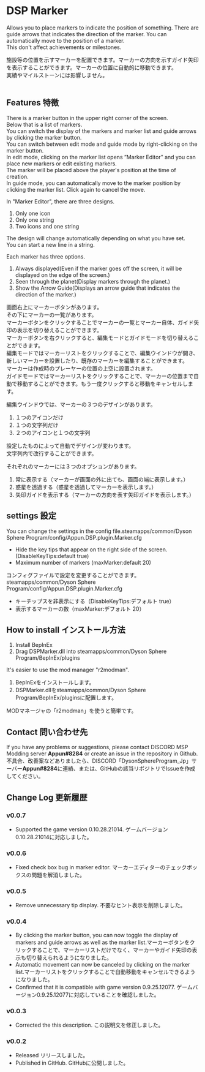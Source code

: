 # DSP Marker
Allows you to place markers to indicate the position of something. There are guide arrows that indicates the direction of the marker. You can automatically move to the position of a marker.<br>
This don't affect achievements or milestones.<br>

施設等の位置を示すマーカーを配置できます。マーカーの方向を示すガイド矢印を表示することができます。マーカーの位置に自動的に移動できます。<br>
実績やマイルストーンには影響しません。<br>
<br>
## Features 特徴
There is a marker button in the upper right corner of the screen.<br>
Below that is a list of markers.<br>
You can switch the display of the markers and marker list and guide arrows by clicking the marker button.<br>
You can switch between edit mode and guide mode by right-clicking on the marker button.<br>
In edit mode, clicking on the marker list opens ”Marker Editor” and you can place new markers or edit existing markers.<br>
The marker will be placed above the player's position at the time of creation.<br>
In guide mode, you can automatically move to the marker position by clicking the marker list. Click again to cancel the move.<br>

In "Marker Editor", there are three designs.
1. Only one icon
2. Only one string
3. Two icons and one string

The design will change automatically depending on what you have set.<br>
You can start a new line in a string.

Each marker has three options.
1. Always displayed(Even if the marker goes off the screen, it will be displayed on the edge of the screen.)
2. Seen through the planet(Display markers through the planet.)
3. Show the Arrow Guide(Displays an arrow guide that indicates the direction of the marker.)

画面右上にマーカーボタンがあります。<br>
その下にマーカーの一覧があります。<br>
マーカーボタンをクリックすることでマーカーの一覧とマーカー自体、ガイド矢印の表示を切り替えることができます。<br>
マーカーボタンを右クリックすると、編集モードとガイドモードを切り替えることができます。<br>
編集モードではマーカーリストをクリックすることで、編集ウインドウが開き、新しいマーカーを設置したり、既存のマーカーを編集することができます。<br>
マーカーは作成時のプレーヤーの位置の上空に設置されます。<br>
ガイドモードではマーカーリストをクリックすることで、マーカーの位置まで自動で移動することができます。もう一度クリックすると移動をキャンセルします。<br>

編集ウインドウでは、マーカーの３つのデザインがあります。
1. １つのアイコンだけ
2. １つの文字列だけ
3. ２つのアイコンと１つの文字列

設定したものによって自動でデザインが変わります。<br>
文字列内で改行することができます。<br>

それぞれのマーカーには３つのオプションがあります。
1. 常に表示する（マーカーが画面の外に出ても、画面の端に表示します。）
2. 惑星を透過する（惑星を透過してマーカーを表示します。）
3. 矢印ガイドを表示する（マーカーの方向を表す矢印ガイドを表示します。）

## settings 設定
You can change the settings in the config file.steamapps/common/Dyson Sphere Program/config/Appun.DSP.plugin.Marker.cfg
- Hide the key tips that appear on the right side of the screen. (DisableKeyTips:default true)
- Maximum number of markers (maxMarker:default 20)

コンフィグファイルで設定を変更することができます。steamapps/common/Dyson Sphere Program/config/Appun.DSP.plugin.Marker.cfg
- キーチップスを非表示にする（DisableKeyTips:デフォルト true）
- 表示するマーカーの数（maxMarker:デフォルト 20）

## How to install インストール方法
1. Install BepInEx<br>
2. Drag DSPMarker.dll into steamapps/common/Dyson Sphere Program/BepInEx/plugins<br>

It's easier to use the mod manager "r2modman".

1. BepInExをインストールします。<br>
2. DSPMarker.dllをsteamapps/common/Dyson Sphere Program/BepInEx/pluginsに配置します。<br>

MODマネージャの「r2modman」を使うと簡単です。

## Contact 問い合わせ先
If you have any problems or suggestions, please contact DISCORD MSP Modding server **Appun#8284** or create an issue in the repository in Github.<br>
不具合、改善案などありましたら、DISCORD「DysonSphereProgram_Jp」サーバー**Appun#8284**に連絡、または、GitHubの該当リポジトリでIssueを作成してください。<br>

## Change Log 更新履歴
### v0.0.7
- Supported the game version 0.10.28.21014. ゲームバージョン0.10.28.21014に対応しました。
### v0.0.6
- Fixed check box bug in marker editor. マーカーエディターのチェックボックスの問題を解消しました。
### v0.0.5
- Remove unnecessary tip display. 不要なヒント表示を削除しました。
### v0.0.4
- By clicking the marker button, you can now toggle the display of markers and guide arrows as well as the marker list.マーカーボタンをクリックすることで、マーカーリストだけでなく、マーカーやガイド矢印の表示も切り替えられるようになりました。
- Automatic movement can now be canceled by clicking on the marker list.マーカーリストをクリックすることで自動移動をキャンセルできるようになりました。
- Confirmed that it is compatible with game version 0.9.25.12077. ゲームバージョン0.9.25.12077に対応していることを確認しました。
### v0.0.3
- Corrected the this description. この説明文を修正しました。
### v0.0.2
- Released リリースしました。
- Published in GitHub. GitHubに公開しました。
